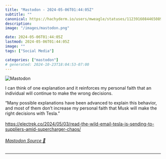 ```yaml
---
title: "Mastodon - 2024-05-06T01:44:05Z"
subtitle: ""
canonical: https://hachyderm.io/users/mweagle/statuses/112391608446508966
description:
image: "/images/mastodon.png"

date: 2024-05-06T01:44:05Z
lastmod: 2024-05-06T01:44:05Z
image: ""
tags: ["Social Media"]

categories: ["mastodon"]
# generated: 2024-10-23T18:04:53-07:00
---
```

![Mastodon](/images/mastodon.png)

<p>I can think of one explanation and it reinforces my personal faith that an individual will continue to make the wrong decisions.</p><p>“Many possible explanations have been advanced to explain this behavior, and most of them don’t increase my personal faith that Musk will make the right decisions with Tesla.”<br /> <br /><a href="https://electrek.co/2024/05/03/read-the-wild-email-tesla-is-sending-to-suppliers-amid-supercharger-chaos/" target="_blank" rel="nofollow noopener noreferrer" translate="no"><span class="invisible">https://</span><span class="ellipsis">electrek.co/2024/05/03/read-th</span><span class="invisible">e-wild-email-tesla-is-sending-to-suppliers-amid-supercharger-chaos/</span></a></p>


###### [Mastodon Source 🐘](https://hachyderm.io/@mweagle/112391608446508966)

___
